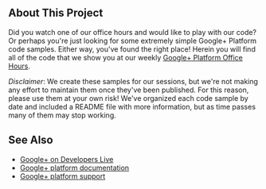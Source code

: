 ## About This Project
Did you watch one of our office hours and would like to play with our code? Or perhaps you're just looking for some extremely simple Google+ Platform code samples. Either way, you've found the right place! Herein you will find all of the code that we show you at our weekly [Google+ Platform Office Hours](https://developers.google.com/+/office-hours). 

*Disclaimer*: We create these samples for our sessions, but we're not making any effort to maintain them once they've been published. For this reason, please use them at your own risk! We've organized each code sample by date and included a README file with more information, but as time passes many of them may stop working.

## See Also

* [Google+ on Developers Live](https://developers.google.com/live/plus)
* [Google+ platform documentation](https://developers.google.com/+)
* [Google+ platform support](https://developers.google.com/+/support)
